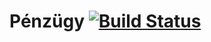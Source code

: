 # Pénzügy [![Build Status](https://travis-ci.org/anonymus1928/full-stack-penzugy.svg?branch=master)](https://travis-ci.org/anonymus1928/full-stack-penzugy)